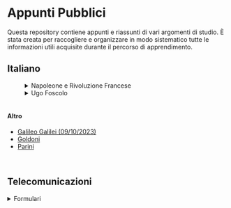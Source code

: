 # Appunti Pubblici
Questa repository contiene appunti e riassunti di vari argomenti di studio. È stata creata per raccogliere e organizzare in modo sistematico tutte le informazioni utili acquisite durante il percorso di apprendimento.

## Italiano ##
<details style="margin-left: 40px;">
  <summary>Napoleone e Rivoluzione Francese</summary>
    <ul>
      <li><a href="/Storia & Italiano/Napoleone e Rivoluzione Francese/Napoleone.md">Napoleone</a></li>
      <li><a href="/Storia & Italiano/Napoleone e Rivoluzione Francese/Punti Chiave - Napoleone.md">Punti Chiave - Napoleone</a></li>
      <li><a href="/Storia & Italiano/Napoleone e Rivoluzione Francese/Rivoluzione Francese.md">Rivoluzione Francese</a></li>
      <li><a href="/Storia & Italiano/Napoleone e Rivoluzione Francese/Punti Chiave - Rivoluzione Francese.md">Punti Chiave - Rivoluzione Francese</a></li>
    </ul>
  </details>
  <details style="margin-left: 40px;">
    <summary>Ugo Foscolo</summary>
    <ul>
      <li><a href="/Storia & Italiano/Ugo Foscolo/Ugo Foscolo.md">Ugo Foscolo</a></li>
      <li><a href="/Storia & Italiano/Ugo Foscolo/Neoclassicismo e Preromanticismo.md">Neoclassicismo e Preromanticismo</a></li>
      <li><a href="/Storia & Italiano/Ugo Foscolo/T1.md">Testo 1</a></li>
      <li><a href="/Storia & Italiano/Ugo Foscolo/T2.md">Testo 2</a></li>
      <li><a href="/Storia & Italiano/Ugo Foscolo/T3.md">Testo 3</a></li>
      <li><a href="/Storia & Italiano/Ugo Foscolo/T7 & sonetti.md">Testo 7 e sonetti</a></li>
      <li><a href="/Storia & Italiano/Ugo Foscolo/T8.md">Testo 8</a></li>
      <li><a href="/Storia & Italiano/Ugo Foscolo/T9.md">Testo 9</a></li>
      <li><a href="/Storia & Italiano/Ugo Foscolo/T10.md">Testo 10</a></li>
    </ul>
  </details>
  <br>
  <h4>Altro</h4>
  <ul>
    <li><a href="/Storia & Italiano/Riassunti 09.10.2023.md">Galileo Galilei (09/10/2023)</a></li>
    <li><a href="/Storia & Italiano/Goldoni.md">Goldoni</a></li>
    <li><a href="/Storia & Italiano/Parini.md">Parini</a></li>
  </ul>
  <br>
</details>

## Telecomunicazioni ##
<details>
  <summary>Formulari</summary>
  <ul>
    <li><a href="/Telecomunicazioni/Formulari/Formulario 30.05.2024.md">Formulario 30/05/2024</a></li>
    <li><a href="/Telecomunicazioni/Formulari/Formulario 18.04.2024.md">Formulario 18/04/2024</a></li>
    <li><a href="/Telecomunicazioni/Formulari/Formulario 21.03.2024.md">Formulario 21/03/2024</a></li>
  </ul>
</details>

